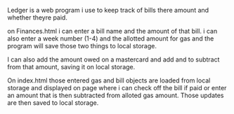 Ledger is a web program i use to keep track of bills there amount and whether theyre paid.

on Finances.html i can enter a bill name and the amount of that bill. i can also enter a week number (1-4) and the allotted amount for gas and the program will save those two things to local storage.

I can also add the amount owed on a mastercard and add and to subtract from that amount, saving it on local storage.

On index.html those entered gas and bill objects are loaded from local storage and displayed on page where i can check off the bill if paid or enter an amount that is then subtracted from alloted gas amount. Those updates are then saved to local storage.
